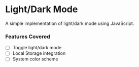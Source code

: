 # Light/Dark Mode

A simple implementation of light/dark mode using JavaScript.

### Features Covered

- [ ] Toggle light/dark mode
- [ ] Local Storage integration
- [ ] System color scheme
